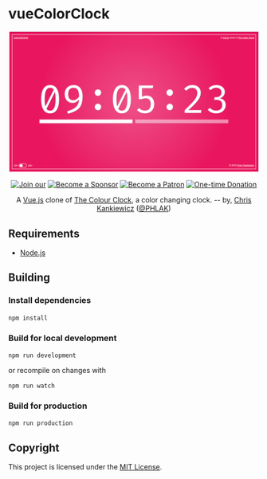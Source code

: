 vueColorClock
=============

<p align="center">
    <img src="screenshot.png" alt="vueColorClock" width="500">
</p>

<p align="center">
  <a href="https://join.slack.com/t/phlaknet/shared_invite/enQtNzk0ODkwMDA2MDg0LWI4NDAyZGRlMWEyMWNhZmJmZjgzM2Y2YTdhNmZlYzc3OGNjZWU5MDNkMTcwMWQ5OGI5ODFmMjI5OWVkZTliN2M"><img src="https://img.shields.io/badge/Join_our-Slack-611f69.svg" alt="Join our"></a>
  <a href="https://github.com/users/PHLAK/sponsorship"><img src="https://img.shields.io/badge/Become_a-Sponsor-0366d6.svg" alt="Become a Sponsor"></a>
  <a href="https://patreon.com/PHLAK"><img src="https://img.shields.io/badge/Become_a-Patron-e7513b.svg" alt="Become a Patron"></a>
  <a href="https://paypal.me/ChrisKankiewicz"><img src="https://img.shields.io/badge/Make_a-Donation-006bb6.svg" alt="One-time Donation"></a>
</p>

<p align="center">
    A <a href="https://vuejs.org">Vue.js</a> clone of <a href="http://thecolourclock.co.uk/">The Colour Clock</a>, a color changing clock.
    -- by, <a href="https://www.ChrisKankiewicz.com">Chris Kankiewicz</a> (<a href="https://twitter.com/PHLAK">@PHLAK</a>)
</p>

Requirements
------------

  - [Node.js](https://nodejs.org)

Building
--------

### Install dependencies

    npm install

### Build for local development

    npm run development

or recompile on changes with

    npm run watch

### Build for production

    npm run production

Copyright
---------

This project is licensed under the [MIT License](https://github.com/PHLAK/vueColorClock/blob/master/LICENSE).
